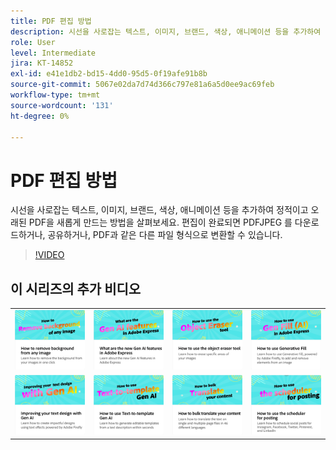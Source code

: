 ```yaml
---
title: PDF 편집 방법
description: 시선을 사로잡는 텍스트, 이미지, 브랜드, 색상, 애니메이션 등을 추가하여 정적이고 오래된 PDF을 새롭게 만드는 방법을 살펴보세요
role: User
level: Intermediate
jira: KT-14852
exl-id: e41e1db2-bd15-4dd0-95d5-0f19afe91b8b
source-git-commit: 5067e02da7d74d366c797e81a6a5d0ee9ac69feb
workflow-type: tm+mt
source-wordcount: '131'
ht-degree: 0%

---
```


# PDF 편집 방법

시선을 사로잡는 텍스트, 이미지, 브랜드, 색상, 애니메이션 등을 추가하여 정적이고 오래된 PDF을 새롭게 만드는 방법을 살펴보세요. 편집이 완료되면 PDFJPEG 를 다운로드하거나, 공유하거나, PDF과 같은 다른 파일 형식으로 변환할 수 있습니다.

>[!VIDEO](https://video.tv.adobe.com/v/3437905?quality=12&learn=on&hidetitle=true&captions=kor)

## 이 시리즈의 추가 비디오

<table style="table-layout:fixed">
<tr>
   <td>
         <a href="remove-background.md">
            <img alt="이미지에서 배경을 제거하는 방법" src="assets/background.png" />
         </a>
   </td>
   <td>
         <a href="intro-gen-ai.md">
            <img alt="Adobe Express의 새로운 Gen AI 기능은 무엇입니까?" src="assets/intro-gen-ai.png" />
         </a>
   </td>
   <td>
         <a href="object-eraser.md">
            <img alt="개체 지우개 도구 사용 방법" src="assets/object-eraser.png" />
         </a>
   </td>
   <td>
         <a href="generative-fill.md">
            <img alt="생성형 채우기 사용 방법" src="assets/gen-fill.png" />
         </a>
   </td>      
</tr>
<tr>
   <td>
      <a href="gen-text.md">
         <img alt="Gen AI를 사용하여 텍스트 디자인 개선" src="assets/text-design.png" />
      </a>
   </td>
   <td>
      <a href="text-to-template.md">
         <img alt="Text-to-template Gen AI를 사용하는 방법" src="assets/text-to-template.png" />
      </a>
   </td>
   <td>
      <a href="bulk-translate.md">
         <img alt="콘텐츠를 대량으로 변환하는 방법" src="assets/bulk-translate.png" />
      </a>
   </td>
    <td>
      <a href="schedule.md">
         <img alt="게시용 스케줄러를 사용하는 방법" src="assets/schedule.png" />
      </a>
   </td>
</tr>
</table>
